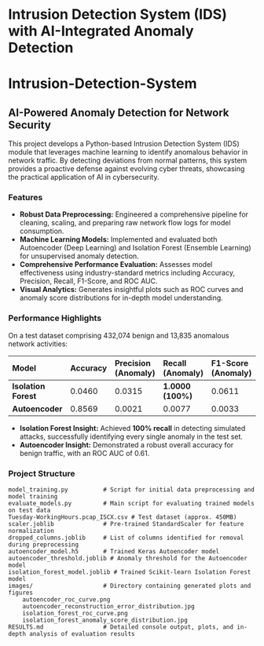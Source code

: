 # Intrusion Detection System (IDS) with AI-Integrated Anomaly Detection

# Intrusion-Detection-System

## AI-Powered Anomaly Detection for Network Security

This project develops a Python-based Intrusion Detection System (IDS) module that leverages machine learning to identify anomalous behavior in network traffic. By detecting deviations from normal patterns, this system provides a proactive defense against evolving cyber threats, showcasing the practical application of AI in cybersecurity.

### Features
* **Robust Data Preprocessing:** Engineered a comprehensive pipeline for cleaning, scaling, and preparing raw network flow logs for model consumption.
* **Machine Learning Models:** Implemented and evaluated both Autoencoder (Deep Learning) and Isolation Forest (Ensemble Learning) for unsupervised anomaly detection.
* **Comprehensive Performance Evaluation:** Assesses model effectiveness using industry-standard metrics including Accuracy, Precision, Recall, F1-Score, and ROC AUC.
* **Visual Analytics:** Generates insightful plots such as ROC curves and anomaly score distributions for in-depth model understanding.

### Performance Highlights
On a test dataset comprising 432,074 benign and 13,835 anomalous network activities:

| Model           | Accuracy | Precision (Anomaly) | Recall (Anomaly) | F1-Score (Anomaly) | ROC AUC |
| :-------------- | :------- | :------------------ | :--------------- | :----------------- | :------ |
| **Isolation Forest** | 0.0460   | 0.0315              | **1.0000 (100%)**| 0.0611             | 0.6628  |
| **Autoencoder** | 0.8569   | 0.0021              | 0.0077           | 0.0033             | 0.6077  |

* **Isolation Forest Insight:** Achieved **100% recall** in detecting simulated attacks, successfully identifying every single anomaly in the test set.
* **Autoencoder Insight:** Demonstrated a robust overall accuracy for benign traffic, with an ROC AUC of 0.61.

### Project Structure

    model_training.py          # Script for initial data preprocessing and model training
    evaluate_models.py         # Main script for evaluating trained models on test data
    Tuesday-WorkingHours.pcap_ISCX.csv # Test dataset (approx. 450MB)
    scaler.joblib              # Pre-trained StandardScaler for feature normalization
    dropped_columns.joblib     # List of columns identified for removal during preprocessing
    autoencoder_model.h5       # Trained Keras Autoencoder model
    autoencoder_threshold.joblib # Anomaly threshold for the Autoencoder model
    isolation_forest_model.joblib # Trained Scikit-learn Isolation Forest model
    images/                    # Directory containing generated plots and figures
        autoencoder_roc_curve.png
        autoencoder_reconstruction_error_distribution.jpg
        isolation_forest_roc_curve.png
        isolation_forest_anomaly_score_distribution.jpg
    RESULTS.md                 # Detailed console output, plots, and in-depth analysis of evaluation results
